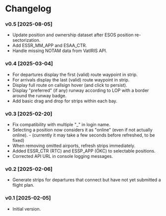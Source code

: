 # Changelog

### v0.5 [2025-08-05]

- Update position and ownership dataset after ESOS position re-sectorization.
- Add ESSR_MM_APP and ESAA_CTR.
- Handle missing NOTAM data from VatIRIS API.

### v0.4 [2025-03-04]

- For departures display the first (valid) route waypoint in strip.
- For arrivals display the last (valid) route waypoint in strip.
- Display full route on callsign hover (and click to persist).
- Display "preferred" (if any) runway according to LOP with a border around the runway badge.
- Add basic drag and drop for strips within each bay.

### v0.3 [2025-02-20]

- Fix compatibility with multiple "\_" in login name.
- Selecting a position now considers it as "online" (even if not actually online). - (currently it may take a few seconds before refreshed, to be fixed)
- When removing omitted airports, refresh strips immediately.
- Added ESSR_CTR (RTC) and ESSP_APP (ÖKC) to selectable positions.
- Corrected API URL in console logging messages.

### v0.2 [2025-02-06]

- Generate strips for departures that connect but have not yet submitted a flight plan.

### v0.1 [2025-02-05]

- Initial version.
